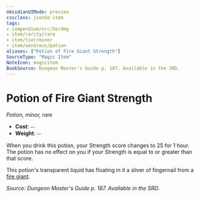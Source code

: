 ```yaml
---
obsidianUIMode: preview
cssclass: json5e-item
tags:
- compendium/src/5e/dmg
- item/rarity/rare
- item/tier/minor
- item/wondrous/potion
aliases: ["Potion of Fire Giant Strength"]
SourceType: "Magic Item"
NoteIcon: magicitem
BookSource: Dungeon Master's Guide p. 187. Available in the SRD.
---
```

# Potion of Fire Giant Strength
*Potion, minor, rare*  

- **Cost**: ⏤
- **Weight**: ⏤

When you drink this potion, your Strength score changes to 25 for 1 hour. The potion has no effect on you if your Strength is equal to or greater than that score.

This potion's transparent liquid has floating in it a sliver of fingernail from a [fire giant](/3-Mechanics/CLI/bestiary/giant/fire-giant.md).

*Source: Dungeon Master's Guide p. 187. Available in the SRD.*